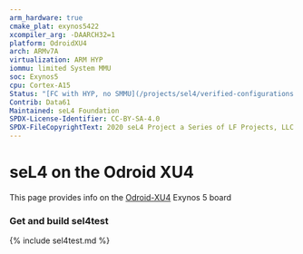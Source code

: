 ```yaml
---
arm_hardware: true
cmake_plat: exynos5422
xcompiler_arg: -DAARCH32=1
platform: OdroidXU4
arch: ARMv7A
virtualization: ARM HYP
iommu: limited System MMU
soc: Exynos5
cpu: Cortex-A15
Status: "[FC with HYP, no SMMU](/projects/sel4/verified-configurations.html#arm_hyp-exynos5)"
Contrib: Data61
Maintained: seL4 Foundation
SPDX-License-Identifier: CC-BY-SA-4.0
SPDX-FileCopyrightText: 2020 seL4 Project a Series of LF Projects, LLC.
---
```

# seL4 on the Odroid XU4


This page provides info on the
[Odroid-XU4](https://www.hardkernel.com/main/products/prdt_info.php)
Exynos 5 board

### Get and build sel4test

{% include sel4test.md %}

